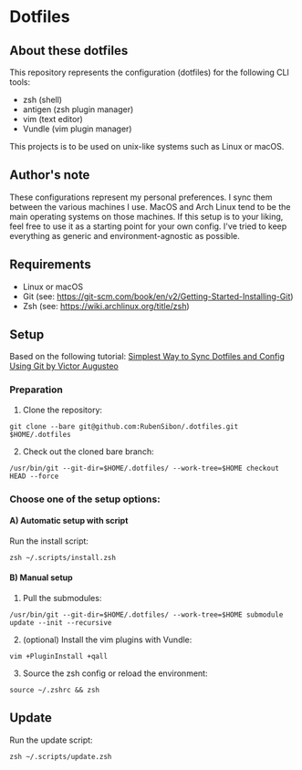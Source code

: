 # Dotfiles

## About these dotfiles

This repository represents the configuration (dotfiles) for the following CLI tools:

- zsh (shell)
- antigen (zsh plugin manager)
- vim (text editor)
- Vundle (vim plugin manager)

This projects is to be used on unix-like systems such as Linux or macOS.

## Author's note

These configurations represent my personal preferences. I sync them between the various machines I use. MacOS and Arch Linux tend to be the main operating systems on those machines. If this setup is to your liking, feel free to use it as a starting point for your own config. I've tried to keep everything as generic and environment-agnostic as possible.

## Requirements

- Linux or macOS
- Git (see: https://git-scm.com/book/en/v2/Getting-Started-Installing-Git)
- Zsh (see: https://wiki.archlinux.org/title/zsh)

## Setup

Based on the following tutorial: [Simplest Way to Sync Dotfiles and Config Using Git by Victor Augusteo](https://medium.com/@augusteo/simplest-way-to-sync-dotfiles-and-config-using-git-14051af8703a)

### Preparation

1. Clone the repository:

`git clone --bare git@github.com:RubenSibon/.dotfiles.git $HOME/.dotfiles`

2. Check out the cloned bare branch:

`/usr/bin/git --git-dir=$HOME/.dotfiles/ --work-tree=$HOME checkout HEAD --force`

### Choose one of the setup options:

#### A) Automatic setup with script

Run the install script:

`zsh ~/.scripts/install.zsh`

#### B) Manual setup

1. Pull the submodules:

`/usr/bin/git --git-dir=$HOME/.dotfiles/ --work-tree=$HOME submodule update --init --recursive`

2. (optional) Install the vim plugins with Vundle:

`vim +PluginInstall +qall`

3. Source the zsh config or reload the environment:

`source ~/.zshrc && zsh`

## Update

Run the update script:

`zsh ~/.scripts/update.zsh`

